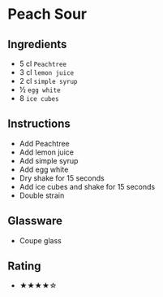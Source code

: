 # Peach Sour

## Ingredients
- 5 cl `Peachtree`
- 3 cl `lemon juice`
- 2 cl `simple syrup`
- ½ `egg white`
- 8 `ice cubes`

## Instructions
- Add Peachtree
- Add lemon juice
- Add simple syrup
- Add egg white
- Dry shake for 15 seconds
- Add ice cubes and shake for 15 seconds
- Double strain

## Glassware
- Coupe glass

## Rating
- ★★★★☆